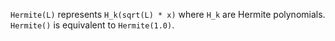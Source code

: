 `Hermite(L)` represents `H_k(sqrt(L) * x)` where `H_k` are Hermite polynomials. `Hermite()` is equivalent to `Hermite(1.0)`.
